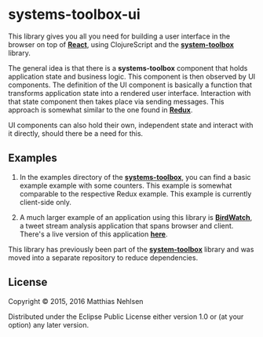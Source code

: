 # systems-toolbox-ui

This library gives you all you need for building a user interface in the browser on top of 
**[React](https://facebook.github.io/react/)**, using ClojureScript and the 
**[system-toolbox](https://github.com/matthiasn/systems-toolbox)** library.

The general idea is that there is a **systems-toolbox** component that holds
application state and business logic. This component is then observed by UI components.
The definition of the UI component is basically a function that transforms application state
into a rendered user interface. Interaction with that state component then takes place via 
sending messages. This approach is somewhat similar to the one found in
 **[Redux](https://github.com/reactjs/redux)**.

UI components can also hold their own, independent state and interact with it directly, 
should there be a need for this.

## Examples

1) In the examples directory of the **[systems-toolbox](https://github.com/matthiasn/systems-toolbox/tree/master/examples)**, you can find a basic example example with some counters. This example is somewhat comparable to the respective Redux example. This example is currently client-side only.

2) A much larger example of an application using this library is **[BirdWatch](https://github.com/matthiasn/Birdwatch)**, a tweet stream analysis application that spans browser and client. There's a live version of this application **[here](https://birdwatch.matthiasnehlsen.com)**.

This library has previously been part of the 
**[system-toolbox](https://github.com/matthiasn/systems-toolbox)** library and was moved into a separate 
repository to reduce dependencies.


## License

Copyright © 2015, 2016 Matthias Nehlsen

Distributed under the Eclipse Public License either version 1.0 or (at your option) any later version.
